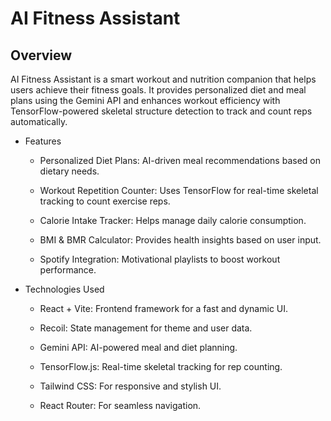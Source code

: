 # AI Fitness Assistant

## Overview

AI Fitness Assistant is a smart workout and nutrition companion that helps users achieve their fitness goals. It provides personalized diet and meal plans using the Gemini API and enhances workout efficiency with TensorFlow-powered skeletal structure detection to track and count reps automatically.

-   Features

    -   Personalized Diet Plans: AI-driven meal recommendations based on dietary needs.

    -   Workout Repetition Counter: Uses TensorFlow for real-time skeletal tracking to count exercise reps.

    -   Calorie Intake Tracker: Helps manage daily calorie consumption.

    -   BMI & BMR Calculator: Provides health insights based on user input.

    -   Spotify Integration: Motivational playlists to boost workout performance.

-   Technologies Used

    -   React + Vite: Frontend framework for a fast and dynamic UI.

    -   Recoil: State management for theme and user data.

    -   Gemini API: AI-powered meal and diet planning.

    -   TensorFlow.js: Real-time skeletal tracking for rep counting.

    -   Tailwind CSS: For responsive and stylish UI.

    -   React Router: For seamless navigation.

